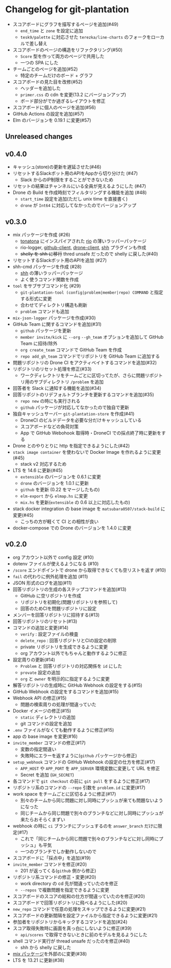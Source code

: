 # Changelog for git-plantation

- スコアボードにグラフを描写するページを追加(#49)
  - `end_time` と `zone` を設定に追加
  - `tesk9/palette` に対応させた `terezka/line-charts` のフォークをローカルで差し替え
- スコアボードのページの構造をリファクタリング(#50)
  - `Score` 型を作って両方のページで共用した
  - 一つの SPA にした
- チームごとのページを追加(#52)
  - 特定のチームだけのボード + グラフ
- スコアボードの見た目を改修(#52)
  - ヘッダーを追加した
  - `primer.css` の cdn を変更(13.2 にバージョンアップ)
  - ボード部分がでか過ぎるレイアウトを修正
- スコアボードに個人のページを追加(#56)
- GitHub Actions の設定を追加(#57)
- Elm のバージョンを 0.19.1 に変更(#57)

## Unreleased changes

## v0.4.0

* キャッシュ(store)の更新を遅延させた(#46)
* リセットするSlackボット用のAPIをAppから切り分けた (#47)
  * Slack からのIP制限をすることができないため
* リセットの結果はチャンネルにいる全員が見えるようにした (#47)
* Drone の Build を作成時刻でフィルタリングする機能を追加 (#48)
  * `start_time` 設定を追加(ただし unix time を直接書く)
  * `drone` が `Int64` に対応してなかったのでバージョンアップ

## v0.3.0

* mix パッケージを作成 (#26)
  * [tonatona](http://hackage.haskell.org/package/tonatona) にインスパイアされた [rio](http://hackage.haskell.org/package/rio) の薄いラッパーパッケージ
  * rio-logger, [github-client](https://github.com/matsubara0507/github/tree/collaborator-api), [drone-client](https://github.com/matsubara0507/drone-haskell), [shh](http://hackage.haskell.org/package/shh) プラグインも作成
  * ~~shelly を shh に移行~~ thred unsafe だったので shelly に戻した(#40)　
* リセットするSlackボット用のAPIを追加 (#27)
* shh-cmd パッケージを作成 (#28)
  * [shh](http://hackage.haskell.org/package/shh) の薄いラッパーパッケージ
  * よく使うコマンド関数を作成
* `tool` をサブサブコマンド化 (#29)
  * `git-plantation-tool (config|problem|member|repo) COMMAND` と指定する形式に変更
  * 合わせてディレクトリ構造も刷新
  * `problem` コマンドも追加
* `mix-json-logger` パッケージを作成(#30)
* GitHub Team に関するコマンドを追加(#31)
  * `github` パッケージを更新
  * `member invite/kick` に `--org` `--gh_team` オプションを追加して GitHub Team に招待/除外
  * `org create_team` コマンドで GitHub Team を作成
  * `repo add_gh_team` コマンドでリポジトリを GitHub Team に追加する
* 問題リポジトリの Drone CI をアクティベイトするコマンドを追加(#32)
* リポジトリのリセット処理を修正(#33)
  * ワークディレクトリをチームごとに区切ってたが、さらに問題リポジトリ用のサブディレクトリ `/problem` を追加
* 回答者を Slack に通知する機能を追加(#34)
* 回答リポジトのリデフォルトブランチを更新するコマンドを追加(#35)
  * `repo new` の時にも実行される
  * `github` パッケージが対応してなかったので独自で更新
* 独自キャッシュサーバー `git-plantation-store` を作成(#41)
  * DroneCI のビルドデータを必要な分だけキャッシュしている
  * スコアボードなどの負荷対策
  * App で GitHub Webohook 取得時・DroneCI での採点終了時に更新をする
* Drone とのやりとりに http を指定できるようにした(#42)
* `stack image container` を使わないで Docker Image を作れるように変更(#45)
  * stack v2 対応するため
* LTS を 14.6 に更新(#45)
  * `extensible` のバージョンを 0.6.1 に変更
  * `drone` のバージョンを 1.0.1 に更新
  * `github` を更新 (0.22 をマージしたもの)
  * `elm-export` から `elmap.hs` に変更
  * `mix.hs` を更新(`extensible` の 0.6 以上に対応したもの)
* stack docker integration の base image を `matsubara0507/stack-build` に変更(#45)
  * こっちの方が軽くて CI との相性が良い
* docker-compose での Drone のバージョンを 1.4.0 に変更

## v0.2.0

* org アカウント以外で config 設定 (#10)
* dotenv ファイルが使えるようになる (#10)
* `/score` エンドポイントで drone から取得できなくても空リストを返す (#10)
* `fail` の代わりに例外処理を追加 (#11)
* JSON 形式のログを追加(#11)
* 回答リポジトリの生成の各ステップコマンドを追加(#13)
  * GitHub に空リポジトリを作成
  * リポジトリを初期化(問題リポジトリを参照して)
  * 回答のためCIを問題リポジトリに設定
* メンバーを回答リポジトリに招待する(#13)
* 回答リポジトリのリセット(#13)
* コマンドの追加と変更(#14)
  * `verify` : 設定ファイルの検査
  * `delete_repo` : 回答リポジトリとCIの設定の削除
  * private リポジトリを生成できるように変更
  * org アカウント以外でもちゃんと動作するように修正
* 設定周りの更新(#14)
  * `Problem` と 回答リポジトリの対応関係を `id` にした
  * `provate` 設定の追加
  * `org` と `owner` を明示的に指定するように変更
* 解答リポジトリの生成時に GitHub Webhook の設定をする(#15)
* GitHub Webhook の設定をするコマンドを追加(#15)
* Webhook API の修正(#15)
  * 問題の検索周りの処理が間違っていた
* Docker イメージの修正(#15)
  * `static` ディレクトリの追加
  * git コマンドの設定を追加
* `.env` ファイルがなくても動作するように修正(#15)
* app の base image を変更(#16)
* `invite_member` コマンドの修正(#17)
  * 変数の指定間違い
  * 失敗時にエラーを返すように(`github` パッケージから修正)
* `setup_webhook` コマンドの GitHub Webhook の設定の仕方を修正(#17)
  * `APP_HOST` や `APP_PORT` を `APP_SERVER` 環境変数に変更して URL を修正
  * Secret を追加 (`GH_SECRET`)
* 各コマンドで `git checkout` の前に `git pull` をするように修正(#17)
* リポジトリ系のコマンドの `--repo` 引数を `problem.id` に変更(#17)
* work space をチームごとに区切るように修正(#17)
  * 別々のチームから同じ問題に対し同時にプッシュが来ても問題ないようになった
  * 同じチームから同じ問題で別々のブランチなどに対し同時にプッシュが来たらおそらくまずい
* webhook の時に `ci` ブランチにプッシュするのを `answer_branch` だけに限定(#17)
  * これで「同じチームから同じ問題で別々のブランチなどに対し同時にプッシュ」も平気
  * 一つのブランチでしか動作しないので
* スコアボードに「採点中」を追加(#19)
* `invite_member` コマンドを修正(#20)
  * 201 が返ってくる(`github` 側から修正)
* リポジトリ系コマンドの修正・変更(#20)
  * work directory の cd 先が間違っていたのを修正
  * `--repos` で複数問題を指定できるように変更
* スコアボードのスコアの総和の仕方が間違っていたのを修正(#20)
* スコアボードで回答リポジトリに飛べるようにした(#20)
* `new_repo` コマンドで任意の処理をスキップできるように変更(#21)
* スコアボードの更新間隔を設定ファイルから指定できるように変更(#21)
* 参加者をリポジトリからキックするコマンドを追加(#24)
* スコア取得失敗時に画面を真っ白にしないように修正(#39)
  * `api/scores` で取得できないときに前のモデルを見るようにした
* shell コマンド実行が thread unsafe だったのを修正(#40)
  * shh から shelly に戻した
* [mix パッケージ](https://github.com/matsubara0507/mix.hs)を外部のに変更(#38)
* LTS を 13.21 に更新(#38)
